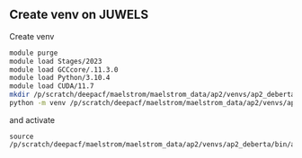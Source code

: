 
## Create venv on JUWELS

Create venv
```bash
module purge
module load Stages/2023
module load GCCcore/.11.3.0
module load Python/3.10.4
module load CUDA/11.7
mkdir /p/scratch/deepacf/maelstrom/maelstrom_data/ap2/venvs/ap2_deberta
python -m venv /p/scratch/deepacf/maelstrom/maelstrom_data/ap2/venvs/ap2_deberta
```
and activate
```
source /p/scratch/deepacf/maelstrom/maelstrom_data/ap2/venvs/ap2_deberta/bin/activate
```